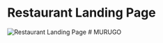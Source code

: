# Restaurant Landing Page

![Restaurant Landing Page](https://i.ibb.co/5jxBKpw/image.png)
#   M U R U G O  
 